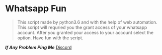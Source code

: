 # Whatsapp Fun

>This script made by python3.6 and with the help of web automation.
>This script will requried you the grant access of your whatsapp account.
>After you granted your access to your account select the option.
>Have fun with the script.


***If Any Problem Ping Me***
[Discord](https://discord.gg/PnVQtcu)